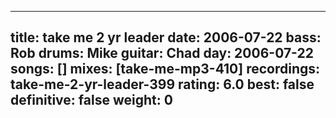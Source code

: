 
---
title: take me 2 yr leader
date: 2006-07-22
bass:	Rob
drums:	Mike
guitar:	Chad
day: 2006-07-22
songs: []
mixes: [take-me-mp3-410]
recordings: take-me-2-yr-leader-399
rating: 6.0
best: false
definitive: false
weight: 0
---

